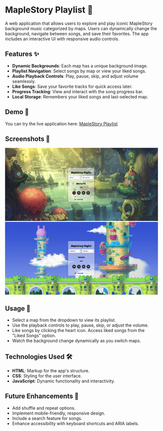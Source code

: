 # MapleStory Playlist 🎵

A web application that allows users to explore and play iconic MapleStory background music categorized by maps. Users can dynamically change the background, navigate between songs, and save their favorites. The app includes an interactive UI with responsive audio controls.

## Features ✨

- **Dynamic Backgrounds**: Each map has a unique background image.
- **Playlist Navigation**: Select songs by map or view your liked songs.
- **Audio Playback Controls**: Play, pause, skip, and adjust volume seamlessly.
- **Like Songs**: Save your favorite tracks for quick access later.
- **Progress Tracking**: View and interact with the song progress bar.
- **Local Storage**: Remembers your liked songs and last-selected map.

## Demo 🎥
You can try the live application here: [MapleStory Playlist](https://pavelsav960.github.io/MS-BGM-Player/)

## Screenshots 📸
![Main Page Screenshot](assets/screenshots/EliniaScreenshot.png)
![Main Page Screenshot](assets/screenshots/LudiScreenshot.png)





## Usage 📖

- Select a map from the dropdown to view its playlist.
- Use the playback controls to play, pause, skip, or adjust the volume.
- Like songs by clicking the heart icon. Access liked songs from the "Liked Songs" option.
- Watch the background change dynamically as you switch maps.

## Technologies Used 🛠️

- **HTML**: Markup for the app's structure.
- **CSS**: Styling for the user interface.
- **JavaScript**: Dynamic functionality and interactivity.

## Future Enhancements 🚀

- Add shuffle and repeat options.
- Implement mobile-friendly, responsive design.
- Include a search feature for songs.
- Enhance accessibility with keyboard shortcuts and ARIA labels.

